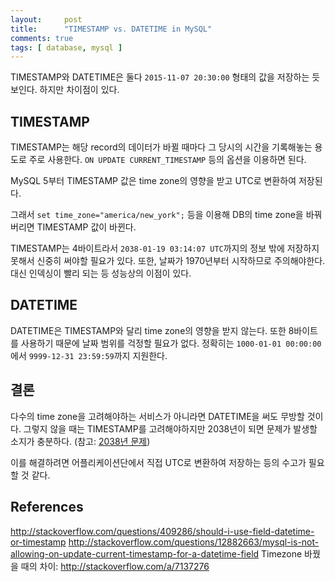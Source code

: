 ```yaml
---
layout:     post
title:      "TIMESTAMP vs. DATETIME in MySQL"
comments: true
tags: [ database, mysql ]
---
```


TIMESTAMP와 DATETIME은 둘다 `2015-11-07 20:30:00` 형태의 값을 저장하는 듯 보인다. 하지만 차이점이 있다.

## TIMESTAMP

TIMESTAMP는 해당 record의 데이터가 바뀔 때마다 그 당시의 시간을 기록해놓는 용도로 주로 사용한다. `ON UPDATE CURRENT_TIMESTAMP` 등의 옵션을 이용하면 된다.

MySQL 5부터 TIMESTAMP 값은 time zone의 영향을 받고 UTC로 변환하여 저장된다.

그래서 `set time_zone="america/new_york";` 등을 이용해 DB의 time zone을 바꿔버리면 TIMESTAMP 값이 바뀐다.

TIMESTAMP는 4바이트라서 `2038-01-19 03:14:07 UTC`까지의 정보 밖에 저장하지 못해서 신중히 써야할 필요가 있다. 또한, 날짜가 1970년부터 시작하므로 주의해야한다. 대신 인덱싱이 빨리 되는 등 성능상의 이점이 있다.

## DATETIME

DATETIME은 TIMESTAMP와 달리 time zone의 영향을 받지 않는다. 또한 8바이트를 사용하기 때문에 날짜 범위를 걱정할 필요가 없다. 정확히는 `1000-01-01 00:00:00`에서 `9999-12-31 23:59:59`까지 지원한다.

## 결론

다수의 time zone을 고려해야하는 서비스가 아니라면 DATETIME을 써도 무방할 것이다. 그렇지 않을 때는 TIMESTAMP를 고려해야하지만 2038년이 되면 문제가 발생할 소지가 충분하다. (참고: [2038년 문제](https://en.wikipedia.org/wiki/Year_2038_problem))

이를 해결하려면 어플리케이션단에서 직접 UTC로 변환하여 저장하는 등의 수고가 필요할 것 같다.

## References
<http://stackoverflow.com/questions/409286/should-i-use-field-datetime-or-timestamp>
<http://stackoverflow.com/questions/12882663/mysql-is-not-allowing-on-update-current-timestamp-for-a-datetime-field>
Timezone 바꿨을 때의 차이: <http://stackoverflow.com/a/7137276>
